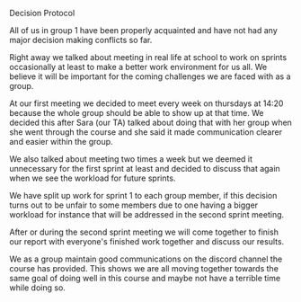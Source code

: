 Decision Protocol




All of us in group 1 have been properly acquainted and have not had any major decision 
making conflicts so far.

Right away we talked about meeting in real life at school to work on sprints occasionally
at least to make a better work environment for us all. We believe it will be important 
for the coming challenges we are faced with as a group.

At our first meeting we decided to meet every week on thursdays at 14:20 because the whole 
group should be able to show up at that time. We decided this after Sara (our TA) 
talked about doing that with her group when she went through the course and she said 
it made communication clearer and easier within the group.

We also talked about meeting two times a week but we deemed it unnecessary for the
first sprint at least and decided to discuss that again when we see the workload for 
future sprints.

We have split up work for sprint 1 to each group member, if this decision turns out to be unfair
to some members due to one having a bigger workload for instance that will be addressed in the 
second sprint meeting.

After or during the second sprint meeting we will come together to finish our report
with everyone's finished work together and discuss our results.

We as a group maintain good communications on the discord channel the course
has provided. This shows we are all moving together towards the same goal of doing well 
in this course and maybe not have a terrible time while doing so.

